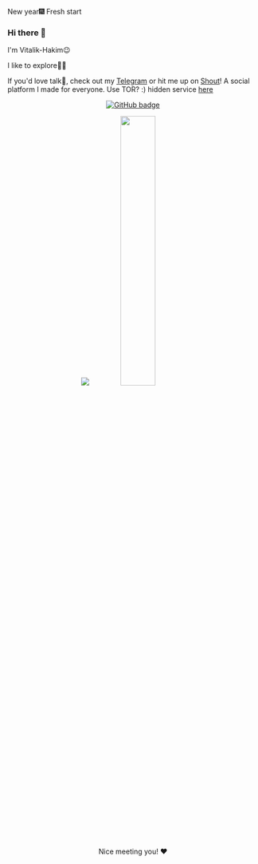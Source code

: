 
New year🎆
Fresh start
### Hi there 👋
I'm Vitalik-Hakim😉

I like to explore👨‍💻 

If you'd love talk🙂, check out my [Telegram](https://t.me/hakim_starboy) or hit me up on [Shout](https://shout.tribe.so/user/sharkest)! A social platform I made for everyone. Use TOR? :) hidden service [here](http://y2xy32z4c7kpbc6rnra5vhmwtqaqbt4vo2tf7q2sep5cvxb5nnkwqoqd.onion/)

<p align="center">
  <a href="https://github.com/Vitalik-Hakim?tab=followers">
    <img src="https://img.shields.io/github/followers/Vitalik-hakim?label=Followers&logo=GitHub&style=for-the-badge" alt="GitHub badge" />
  </a>
<p align="center">
  <img src="https://github-readme-stats.vercel.app/api?username=vitalik-hakim&show_icons=true&theme=tokyonight&line_height=52&count_private=true" />
  <img width="37.2%" src="https://github-readme-stats.vercel.app/api/top-langs/?username=vitalik-hakim&count_private=true&theme=tokyonight&line_height=52">
</p>

<p align="center">Nice meeting you! ❤️</p>
